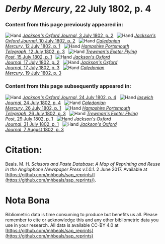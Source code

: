# *Derby Mercury*, 22 July 1802, p. 4  
  
### Content from this page previously appeared in:  
![Hand](http://scissorsandpaste.net/wp-content/uploads/2017/06/smallhandpointer.png) [*Jackson's Oxford Journal*, 3 July 1802, p. 2](https://mhbeals.github.io/sap_html/Jackson's-Oxford-Journal/Jackson's-Oxford-Journal-3-July-1802-p-2)  
![Hand](http://scissorsandpaste.net/wp-content/uploads/2017/06/smallhandpointer.png) [*Jackson's Oxford Journal*, 10 July 1802, p. 2](https://mhbeals.github.io/sap_html/Jackson's-Oxford-Journal/Jackson's-Oxford-Journal-10-July-1802-p-2)  
![Hand](http://scissorsandpaste.net/wp-content/uploads/2017/06/smallhandpointer.png) [*Caledonian Mercury*, 12 July 1802, p. 1](https://mhbeals.github.io/sap_html/Caledonian-Mercury/Caledonian-Mercury-12-July-1802-p-1)  
![Hand](http://scissorsandpaste.net/wp-content/uploads/2017/06/smallhandpointer.png) [*Hampshire Portsmouth Telegraph*, 12 July 1802, p. 3](https://mhbeals.github.io/sap_html/Hampshire-Portsmouth-Telegraph/Hampshire-Portsmouth-Telegraph-12-July-1802-p-3)  
![Hand](http://scissorsandpaste.net/wp-content/uploads/2017/06/smallhandpointer.png) [*Trewman's Exeter Flying Post*, 15 July 1802, p. 1](https://mhbeals.github.io/sap_html/Trewman's-Exeter-Flying-Post/Trewman's-Exeter-Flying-Post-15-July-1802-p-1)  
![Hand](http://scissorsandpaste.net/wp-content/uploads/2017/06/smallhandpointer.png) [*Jackson's Oxford Journal*, 17 July 1802, p. 2](https://mhbeals.github.io/sap_html/Jackson's-Oxford-Journal/Jackson's-Oxford-Journal-17-July-1802-p-2)  
![Hand](http://scissorsandpaste.net/wp-content/uploads/2017/06/smallhandpointer.png) [*Jackson's Oxford Journal*, 17 July 1802, p. 3](https://mhbeals.github.io/sap_html/Jackson's-Oxford-Journal/Jackson's-Oxford-Journal-17-July-1802-p-3)  
![Hand](http://scissorsandpaste.net/wp-content/uploads/2017/06/smallhandpointer.png) [*Caledonian Mercury*, 19 July 1802, p. 3](https://mhbeals.github.io/sap_html/Caledonian-Mercury/Caledonian-Mercury-19-July-1802-p-3)  
  
### Content from this page subsequently appeared in:  
![Hand](http://scissorsandpaste.net/wp-content/uploads/2017/06/smallhandpointer.png) [*Jackson's Oxford Journal*, 24 July 1802, p. 4](https://mhbeals.github.io/sap_html/Jackson's-Oxford-Journal/Jackson's-Oxford-Journal-24-July-1802-p-4)  
![Hand](http://scissorsandpaste.net/wp-content/uploads/2017/06/smallhandpointer.png) [*Ipswich Journal*, 24 July 1802, p. 4](https://mhbeals.github.io/sap_html/Ipswich-Journal/Ipswich-Journal-24-July-1802-p-4)  
![Hand](http://scissorsandpaste.net/wp-content/uploads/2017/06/smallhandpointer.png) [*Caledonian Mercury*, 26 July 1802, p. 1](https://mhbeals.github.io/sap_html/Caledonian-Mercury/Caledonian-Mercury-26-July-1802-p-1)  
![Hand](http://scissorsandpaste.net/wp-content/uploads/2017/06/smallhandpointer.png) [*Hampshire Portsmouth Telegraph*, 26 July 1802, p. 3](https://mhbeals.github.io/sap_html/Hampshire-Portsmouth-Telegraph/Hampshire-Portsmouth-Telegraph-26-July-1802-p-3)  
![Hand](http://scissorsandpaste.net/wp-content/uploads/2017/06/smallhandpointer.png) [*Trewman's Exeter Flying Post*, 29 July 1802, p. 1](https://mhbeals.github.io/sap_html/Trewman's-Exeter-Flying-Post/Trewman's-Exeter-Flying-Post-29-July-1802-p-1)  
![Hand](http://scissorsandpaste.net/wp-content/uploads/2017/06/smallhandpointer.png) [*Jackson's Oxford Journal*, 31 July 1802, p. 1](https://mhbeals.github.io/sap_html/Jackson's-Oxford-Journal/Jackson's-Oxford-Journal-31-July-1802-p-1)  
![Hand](http://scissorsandpaste.net/wp-content/uploads/2017/06/smallhandpointer.png) [*Jackson's Oxford Journal*, 7 August 1802, p. 3](https://mhbeals.github.io/sap_html/Jackson's-Oxford-Journal/Jackson's-Oxford-Journal-7-August-1802-p-3)  


# Citation: 

Beals. M. H. *Scissors and Paste Database: A Map of Reprinting and Reuse in the Anglophone Newspaper Press v.1.0.1.* 2 June 2017. Available at [https://github.com/mhbeals/sap_reprints/](https://github.com/mhbeals/sap_reprints/). 

# Nota Bona

Bibliometric data is time consuming to produce but benefits us all. Please remember to cite or acknowledge this and any other bibliometric data you use in your research. All data is available CC-BY 4.0 at [https://github.com/mhbeals/sap_reprints](https://github.com/mhbeals/sap_reprints)